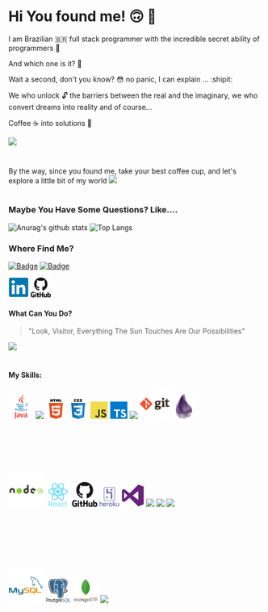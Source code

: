 # Hi You found me! :upside_down_face: 👋

I am Brazilian :brazil: full stack programmer with the incredible secret ability of programmers :shushing_face:

And which one is it? 	:thinking:

Wait a second, don't you know? :flushed:  no panic, I can explain ... :shipit:

We who unlock :unlock: the barriers between the real and the imaginary, we who convert dreams into reality and of course...

Coffee :coffee: into solutions :flashlight:

<img align="bottom" width="200px" src= "https://media.giphy.com/media/ROyijmazFKRc4/giphy.gif" />

#

By the way, since you found me, take your best coffee cup, and let's explore a little bit of my world  <img src="https://github.com/TheDudeThatCode/TheDudeThatCode/blob/master/Assets/Earth.gif" width="15px">

#

### Maybe You Have Some Questions? Like....

<img width="380px" alt="Anurag's github stats" src="https://github-readme-stats.vercel.app/api?username=Samuel-Ricardo&show_icons=true&theme=radical&count_private=true&custom_title=What%20Has%20Been%20Happening%20Here%20Lately?">

<img width="320px" alt="Top Langs" src="https://github-readme-stats.vercel.app/api/top-langs/?username=Samuel-Ricardo&layout=compact">

</br>

### Where Find Me?

[![Badge](https://img.shields.io/static/v1?label=Samuel&message=Ricardo&color=blue&style=for-the-badge&logo=LinkedIn)](https://www.linkedin.com/in/samuel-ricardo-cabral/)
[![Badge](https://img.shields.io/static/v1?label=Samuel&message=Ricardo&color=red&style=for-the-badge&logo=Github)](https://github.com/Samuel-Ricardo)

[<img width="40px" src="https://raw.githubusercontent.com/devicons/devicon/master/icons/linkedin/linkedin-original.svg">](https://www.linkedin.com/in/samuel-ricardo-cabral/)
[<img width="40px" src="https://raw.githubusercontent.com/devicons/devicon/master/icons/github/github-original-wordmark.svg" >](https://github.com/Samuel-Ricardo)


#### What Can You Do? 

> "Look, Visitor, Everything The Sun Touches Are Our Possibilities"

 <img align="top" whidth="10px" heigth="10px" src="http://www.islandofbob.com/uploads/1/2/9/1/12913710/6306498.jpg?188" />

#

#### My Skills:



<img width="50px" src="https://raw.githubusercontent.com/devicons/devicon/master/icons/java/java-original-wordmark.svg"> <img width="35px" src="https://cdn.jsdelivr.net/gh/devicons/devicon/icons/kotlin/kotlin-original.svg"> <img width="40px" src="https://raw.githubusercontent.com/devicons/devicon/master/icons/html5/html5-original-wordmark.svg"> <img width="40px" src="https://raw.githubusercontent.com/devicons/devicon/master/icons/css3/css3-original-wordmark.svg"> <img width="35px" src="https://raw.githubusercontent.com/devicons/devicon/master/icons/javascript/javascript-original.svg"> <img width="35px" src="https://raw.githubusercontent.com/devicons/devicon/master/icons/typescript/typescript-plain.svg"> <img  width="80px" src="https://www.vectorlogo.zone/logos/json/json-ar21.svg"> <img width="60px" src="https://raw.githubusercontent.com/devicons/devicon/master/icons/git/git-original-wordmark.svg"> <img width="50px" src="https://raw.githubusercontent.com/devicons/devicon/master/icons/elixir/elixir-original.svg"> 



</br>

#


</br>

<img width="70px" src="https://raw.githubusercontent.com/devicons/devicon/master/icons/nodejs/nodejs-original-wordmark.svg"> <img width="48px" src="https://raw.githubusercontent.com/devicons/devicon/master/icons/react/react-original-wordmark.svg"> <img width="50px" src="https://raw.githubusercontent.com/devicons/devicon/master/icons/github/github-original-wordmark.svg"> <img width="40px" src="https://raw.githubusercontent.com/devicons/devicon/master/icons/heroku/heroku-original-wordmark.svg"> <img  width="45px" src="https://raw.githubusercontent.com/devicons/devicon/master/icons/visualstudio/visualstudio-plain.svg"> <img  width="45px" src="https://hexdocs.pm/phoenix/assets/logo.png"> <img  width="45px" src="https://github.com/expo/expo/raw/master/style/banner.png"> <img  width="70px" src="https://cdn.jsdelivr.net/gh/devicons/devicon/icons/spring/spring-original-wordmark.svg">



</br>
</br>

#

</br>

<img  width="70px" src="https://raw.githubusercontent.com/devicons/devicon/master/icons/mysql/mysql-original-wordmark.svg"> <img  width="50px" src="https://raw.githubusercontent.com/devicons/devicon/master/icons/postgresql/postgresql-original-wordmark.svg"> <img  width="50px" src="https://raw.githubusercontent.com/devicons/devicon/master/icons/mongodb/mongodb-original-wordmark.svg"> <img  width="50px" src="https://github.com/Samuel-Ricardo/Netflix-Clone--Home-Page/blob/master/readme_files/aws.svg">



<!--
[![Cartão ReadMe](https://github-readme-stats.vercel.app/api/pin/?Username=Samuel-Ricardo&repo=Netflix-Clone)](https://github.com/Samuel-Ricardo/Netflix-Clone)


<img align="right" width="250px" height="420px" src="https://github.com/Samuel-Ricardo/Samuel-Ricardo/blob/master/vs.jpeg">

<!--
**Samuel-Ricardo/Samuel-Ricardo** is a ✨ _special_ ✨ repository because its `README.md` (this file) appears on your GitHub profile.

Congratulations On Getting Here
</br>
![VisitorCount](https://profile-counter.glitch.me/Samuel-Ricardo/count.svg)

Here are some ideas to get you started:

- 🔭 I’m currently working on ...
- 🌱 I’m currently learning ...
- 👯 I’m looking to collaborate on ...
- 🤔 I’m looking for help with ...
- 💬 Ask me about ...
- 📫 How to reach me: ...
- 😄 Pronouns: ...
- ⚡ Fun fact: ...
-->

